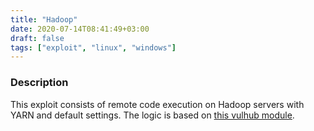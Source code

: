 ```yaml
---
title: "Hadoop"
date: 2020-07-14T08:41:49+03:00
draft: false
tags: ["exploit", "linux", "windows"]
---
```


### Description

This exploit consists of remote code execution on Hadoop servers with YARN and default settings. The logic is based on [this vulhub module](https://github.com/vulhub/vulhub/tree/master/hadoop/unauthorized-yarn).
